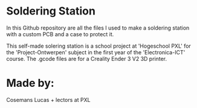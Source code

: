 # Soldering Station

In this Github repository are all the files I used to make a soldering station with a custom PCB and a case to protect it.

This self-made solering station is a school project at 'Hogeschool PXL' for the 'Project-Ontwerpen' subject in the first year of the 'Electronica-ICT' course.
The .gcode files are for a Creality Ender 3 V2 3D printer.

# Made by:
Cosemans Lucas + lectors at PXL
